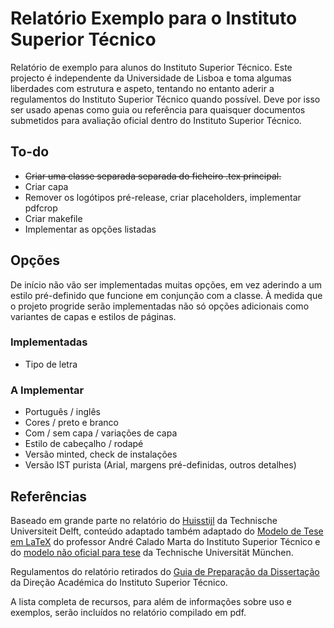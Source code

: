 # Relatório Exemplo para o Instituto Superior Técnico

Relatório de exemplo para alunos do Instituto Superior Técnico. Este projecto é independente da Universidade de Lisboa e toma algumas liberdades com estrutura e aspeto, tentando no entanto aderir a regulamentos do Instituto Superior Técnico quando possível. Deve por isso ser usado apenas como guia ou referência para quaisquer documentos submetidos para avaliação oficial dentro do Instituto Superior Técnico.

## To-do

* ~~Criar uma classe separada separada do ficheiro .tex principal.~~
* Criar capa
* Remover os logótipos pré-release, criar placeholders, implementar pdfcrop
* Criar makefile
* Implementar as opções listadas

## Opções

De início não vão ser implementadas muitas opções, em vez aderindo a um estilo pré-definido que funcione em conjunção com a classe. À medida que o projeto progride serão implementadas não só opções adicionais como variantes de capas e estilos de páginas.

### Implementadas

* Tipo de letra

### A Implementar

* Português / inglês
* Cores / preto e branco
* Com / sem capa / variações de capa
* Estilo de cabeçalho / rodapé
* Versão minted, check de instalações
* Versão IST purista (Arial, margens pré-definidas, outros detalhes)

## Referências

Baseado em grande parte no relatório do [Huisstijl](https://www.tudelft.nl/huisstijl/ "Huisstijl TU Delft") da Technische Universiteit Delft, conteúdo adaptado também adaptado do [Modelo de Tese em LaTeX](https://fenix.tecnico.ulisboa.pt/homepage/ist31052/documentos-para-elaboracao-da-tese "Modelo de Tese em LaTeX") do professor André Calado Marta do Instituto Superior Técnico e do [modelo não oficial para tese](https://github.com/fwalch/tum-thesis-latex "TUM LaTeX Thesis") da Technische Universität München.

Regulamentos do relatório retirados do [Guia de Preparação da Dissertação](https://academica.tecnico.ulisboa.pt/files/sites/54/guia-de-preparacao-da-dissertacao-1516.pdf "Guia de Preparação da Dissertação") da Direção Académica do Instituto Superior Técnico.

A lista completa de recursos, para além de informações sobre uso e exemplos, serão incluídos no relatório compilado em pdf.

